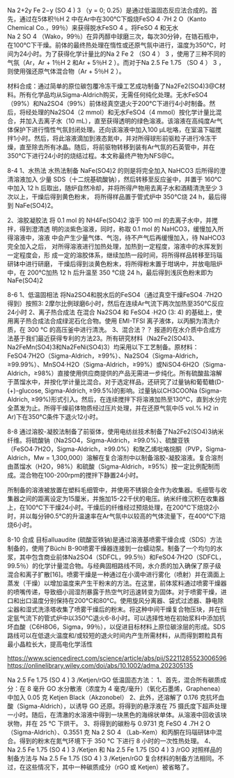 Na 2+2y Fe 2−y (SO 4 ) 3 （y = 0; 0.25）是通过低温固态反应法合成的。首先，通过在5体积％H 2 中在Ar中在300℃下煅烧FeSO 4 ·7H 2 O（Kanto Chemical Co.，99％）来获得脱水FeSO 4 。将FeSO 4 和无水Na 2 SO 4 （Wako，99％）在异丙醇中球磨三次，每次30分钟，在锆石瓶中，在100℃下干燥。前体的最终热处理在惰性或还原气氛中进行，温度为350℃，时间为24小时。为了获得化学计量比的Na 2 Fe 2 （SO 4 ） 3 ，使用了三种不同的气氛（Ar，Ar + 1％H 2 和Ar + 5％H 2 ）。而对于Na 2.5 Fe 1.75 （SO 4 ） 3 ，则使用强还原气体混合物（Ar + 5％H 2 ）。

材料合成：通过简单的原位碳包覆冷冻干燥工艺成功制备了Na2Fe2(SO4)3@C材料。所有化学品均从Sigma-Aldrich购买，无需任何纯化处理。无水FeSO4（99%）和Na2SO4（99%）前体经真空退火于200°C下进行4小时制备。然后，将经处理的Na2SO4（2 mmol）和无水FeSO4（4 mmol）按化学计量比混合，并加入去离子水（10 mL），直至获得透明的绿色溶液。该溶液在高纯度Ar气体保护下进行惰性气氛封闭处理。还向该溶液中加入100 μL吡咯，在室温下磁搅拌1小时。然后，将此溶液滴加到液态氮中，并对所得球形前驱粒子进行冷冻干燥，直至除去所有冰晶。随后，将前驱物转移到装有Ar气氛的石英管中，并在350°C下进行24小时的烧结过程。本文称最终产物为NFS@C。

8-4
1、水热法
水热法制备 NaFe(SO4)2 的则是将完全加入 NaHCO3 后所得的澄清溶液加入
少量 SDS（十二烷基硫酸钠），然后转移至反应釜中，并置于 160℃中加入 12 h 后取出，随炉自然冷却，并将所得产物用去离子水和酒精清洗至少 3 次以上，干燥后得到黄色粉末，
将所得样品置于管式炉中 350℃烧 24 h，最后得到 NaFe(SO4)2。

2、溶胶凝胶法
将 0.1 mol 的 NH4Fe(SO4)2 溶于 100 ml 的去离子水中，并搅拌，得到澄清透
明的淡紫色溶液，同时，称取 0.1 mol 的 NaHCO3，缓慢加入所得溶液中，溶液
中会产生少量气体、气泡，待不产气后再缓慢加入，待 NaHCO3 完全加入之后，
对所得溶液进行加热处理，加热到一定程度，溶液中的水挥发到一定程度会，形
成一定的溶胶体系，继续加热一段时间，将所得样品转移至玛瑙研钵中进行研磨，
干燥后得到淡黄色粉末，将所得粉末置于坩埚中，并放电阻炉中，在 200℃加热
12 h 后升温至 350 ℃烧 24 h，最后得到浅灰色粉末即为 NaFe(SO4)2

8-6
1、低温固相法
将Na2SO4和脱水后的FeSO4（通过真空干燥FeSO4 ∙7H2O得到）按照3: 2摩尔比例球磨6小时，然后在连续Ar气流下两次加热至350°C反应24小时
2、离子热合成法
在混合 Na2SO4 和 FeSO4 ∙H2O (3: 4) 的基础上，使用离子热合成法合成绿泥石化合物。使用 EMI-TFSI 离子液体，以丙酮为清洗介质，在 300 °C 的高压釜中进行清洗。
3、混合法？？
报道的在水介质中合成方法基于我们最近获得专利的方法23。所有研究材料（Na2Fe2(SO4)3、Na2FeMn(SO4)3和Na2FeNi(SO4)3）均采用以下工艺制备。原材料：FeSO4·7H2O（Sigma-Aldrich，≥99%）、Na2SO4（Sigma-Aldrich，≥99.99%）、MnSO4·H2O（Sigma-Aldrich，≥99%）或NiSO4·6H2O（Sigma-Aldrich，≥98%）直接使用供应商提供的产品无需进一步纯化。所有硫酸盐溶解于蒸馏水中，并按化学计量比混合。对于选定样品，还研究了过量钠和葡萄糖(D-(+)-glucose, Sigma-Aldrich, ≥99.5%)的影响。过量钠以CH3COONa (Sigma-Aldrich, ≥99%)形式引入。然后，在连续搅拌下将溶液加热至130°C，直到水分完全蒸发为止。所得干燥前体物质经过压片处理，并在还原气氛中(5 vol.% H2 in Ar)下在350°C条件下退火12小时。

8-8
通过溶胶-凝胶法制备了前驱体，使用电纺丝技术制备了Na2Fe2(SO4)3纳米纤维。将硫酸钠（Na2SO4，Sigma-Aldrich，≥99.0%）、硫酸亚铁（FeSO4·7H2O，Sigma-Aldrich，≥99.0%）和聚乙烯吡咯烷酮（PVP，Sigma-Aldrich，Mw = 1,300,000）溶解在复合溶剂中以制备溶胶-凝胶溶液。复合溶剂由蒸馏水（H2O，98%）和硫酸（Sigma-Aldrich，≥95%）按一定比例配制而成。混合物在100-200rpm的搅拌下静置24小时。

所制备的溶液被放置在塑料毛细管中，并使用不锈钢合金作为收集器。毛细管与收集器之间的距离设定为15厘米，并施加15-22千伏的电压。纳米纤维沉积在收集器上，在100℃下干燥24小时。干燥后的纤维经过预焙处理，在200℃下焙烧2小时，并以每分钟0.5℃的升温速率在Ar气氛中以较高的气体流量下，在400℃下焙烧6小时。

8-10
合成 目标alluaudite (硫酸亚铁钠)是通过溶液基喷雾干燥合成（SDS）方法制备的，使用了Büchi B-90喷雾干燥器连接到一台蠕动泵。制备了一个均匀的水浆，其中包含商业前体Na2SO4（SDFCL，99.5％）和FeSO4·7H2O（SDFCL，99.5％）的化学计量混合物。与经典固相路线不同，水介质的加入确保了原子级混合和离子扩散[16]。喷雾干燥是一种通过在小滴中进行雾化（喷射）并在滴面上蒸发（干燥）以增加温度来产生干粉末的方法。在这里，前体浆料通过喷雾干燥器的喷嘴传递，导致细小润湿剂暴露于热空气时迅速转变为固体。对于喷雾干燥，进口和出口温度分别保持在200°C和80°C。使用旋风分离器、袋式过滤器、静电除尘器和湿式洗涤塔收集了喷雾干燥后的粉末。将这种中间干燥复合物压块，并在恒定氩气流下的管式炉中以350°C退火6-8小时。可以选择性地在初始浆料中添加抗坏血酸（C6H8O6，Sigma，99％），以促进目标材料上原位碳涂层的形成。SDS路线可以在低退火温度和/或较短的退火时间内产生所需材料，从而得到颗粒具有最小晶粒长大，提高电化学活性

https://www.sciencedirect.com/science/article/abs/pii/S2211285523006596
https://onlinelibrary.wiley.com/doi/abs/10.1002/adma.202305135


Na 2.5 Fe 1.75 (SO 4 ) 3 /Ketjen/rGO
低温固态方法：
1、首先，混合所有碳质成分：在 8 毫升 GO 水分散液（浓度为 4 毫克/毫升）（氧化石墨烯，Graphenea）中加入 0.05 克 Ketjen Black（Akzonobel）
2、此外，还溶解了 0.176 克抗坏血酸（Sigma-Aldrich），以诱导 GO 还原。将得到的悬浮液在 75 摄氏度下超声处理一小时。随后，在清澈的水溶液中得到一块黑色的海绵状单体。从溶液中回收该块状物，并在 25 °C 下烘干。
3、将得到的碳粉与 0.9731 克 FeSO 4 .7H 2 O（Sigma-Aldrich）、0.3551 克 Na 2 SO 4 （Lab-Kem）和丙酮在玛瑙研钵中混合。得到的粉末在氮气环境下于 350 °C 下进行 8 小时的一次性热处理。
4、Na 2.5 Fe 1.75 (SO 4 ) 3 /Ketjen 和 Na 2.5 Fe 1.75 (SO 4 ) 3 /rGO 对照样品的制备方法与 Na 2.5 Fe 1.75 (SO 4 ) 3 /Ketjen/rGO 复合材料的制备方法相同。不过，在这些情况下，其中一种碳质成分（rGO 或 Ketjen）被省略了。